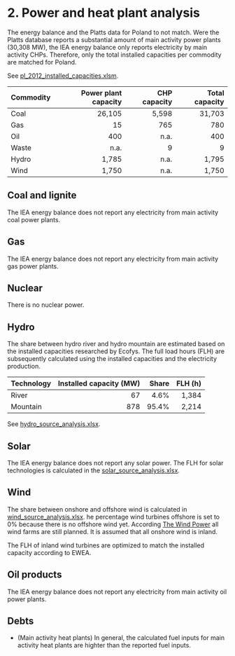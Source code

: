# 2. Power and heat plant analysis

The energy balance and the Platts data for Poland to not match. Were the Platts database reports a substantial amount of main activity power plants (30,308 MW), the IEA energy balance only reports electricity by main activity CHPs. Therefore, only the total installed capacities per commodity are matched for Poland.

See [pl_2012_installed_capacities.xlsm](../2_power_and_heat_plant/pl_2012_installed_capacities.xlsm).

| Commodity | Power plant capacity | CHP capacity | Total capacity |
| :-------- | -------------------: | -----------: | -------------: |
| Coal      |               26,105 |        5,598 |         31,703 |
| Gas       |                   15 |          765 |            780 |
| Oil       |                  400 |         n.a. |            400 |
| Waste     |                 n.a. |            9 |              9 |
| Hydro     |                1,785 |         n.a. |          1,795 |
| Wind      |                1,750 |         n.a. |          1,750 |


## Coal and lignite

The IEA energy balance does not report any electricity from main activity coal power plants.


## Gas

The IEA energy balance does not report any electricity from main activity gas power plants.


## Nuclear

There is no nuclear power.


## Hydro

The share between hydro river and hydro mountain are estimated based on the installed capacities researched by Ecofys. The full load hours (FLH) are subsequently calculated using the installed capacities and the electricity production.

| Technology | Installed capacity (MW) | Share | FLH (h) |
| :--------- | ----------------------: | ----: | ------: |
| River      |                      67 |  4.6% |   1,384 |
| Mountain   |                     878 | 95.4% |   2,214 |

See [hydro_source_analysis.xlsx](../../../eu/2012/2_power_and_heat_plant/hydro_source_analysis.xlsx).


## Solar

The IEA energy balance does not report any solar power. The FLH for solar technologies is calculated in the [solar_source_analysis.xlsx](../../../eu/2012/2_power_and_heat_plant/solar_source_analysis.xlsx).


## Wind

The share between onshore and offshore wind is calculated in [wind_source_analysis.xlsx](../../../eu/2012/2_power_and_heat_plant/wind_source_analysis.xlsx). he percentage wind turbines offshore is set to 0% because there is no offshore wind yet. According [The Wind Power](http://www.thewindpower.net/country_maps_en_27_poland.php) all wind farms are still planned. It is assumed that all onshore wind is inland.

The FLH of inland wind turbines are optimized to match the installed capacity according to EWEA.


## Oil products

The IEA energy balance does not report any electricity from main activity oil power plants.


## Debts

- (Main activity heat plants) In general, the calculated fuel inputs for main activity heat plants are highter than the reported fuel inputs.